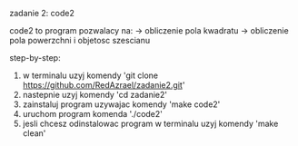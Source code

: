zadanie 2: code2

code2 to program pozwalacy na:
-> obliczenie pola kwadratu
-> obliczenie pola powerzchni i objetosc szescianu

step-by-step:

1. w terminalu uzyj komendy 'git clone https://github.com/RedAzrael/zadanie2.git'
2. nastepnie uzyj komendy 'cd zadanie2'
3. zainstaluj program uzywajac komendy 'make code2'
4. uruchom program komenda './code2'
5. jesli chcesz odinstalowac program w terminalu uzyj komendy 'make clean'
